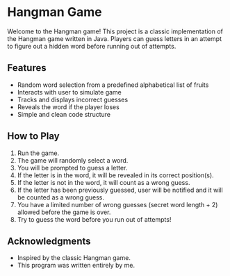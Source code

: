 # Hangman Game

Welcome to the Hangman game! This project is a classic implementation of the Hangman game written in Java. Players can guess letters in an attempt to figure out a hidden word before running out of attempts.

## Features

- Random word selection from a predefined alphabetical list of fruits
- Interacts with user to simulate game
- Tracks and displays incorrect guesses
- Reveals the word if the player loses
- Simple and clean code structure

## How to Play

1. Run the game.
2. The game will randomly select a word.
3. You will be prompted to guess a letter.
4. If the letter is in the word, it will be revealed in its correct position(s).
5. If the letter is not in the word, it will count as a wrong guess.
6. If the letter has been previously guessed, user will be notified and it will be counted as a wrong guess.
7. You have a limited number of wrong guesses (secret word length + 2) allowed before the game is over.
8. Try to guess the word before you run out of attempts!


## Acknowledgments

- Inspired by the classic Hangman game.
- This program was written entirely by me.
